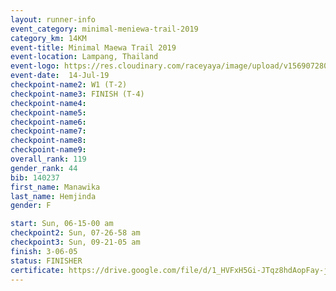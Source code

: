 ```yaml
---
layout: runner-info 
event_category: minimal-meniewa-trail-2019 
category_km: 14KM 
event-title: Minimal Maewa Trail 2019 
event-location: Lampang, Thailand 
event-logo: https://res.cloudinary.com/raceyaya/image/upload/v1569072805/logo/minimal-trail_ktnvsp.jpg 
event-date:  14-Jul-19 
checkpoint-name2: W1 (T-2) 
checkpoint-name3: FINISH (T-4) 
checkpoint-name4: 
checkpoint-name5: 
checkpoint-name6: 
checkpoint-name7: 
checkpoint-name8: 
checkpoint-name9: 
overall_rank: 119
gender_rank: 44
bib: 140237
first_name: Manawika
last_name: Hemjinda
gender: F

start: Sun, 06-15-00 am
checkpoint2: Sun, 07-26-58 am
checkpoint3: Sun, 09-21-05 am
finish: 3-06-05
status: FINISHER
certificate: https://drive.google.com/file/d/1_HVFxH5Gi-JTqz8hdAopFay-jfmTOa-2/view?usp=sharing
---
```


